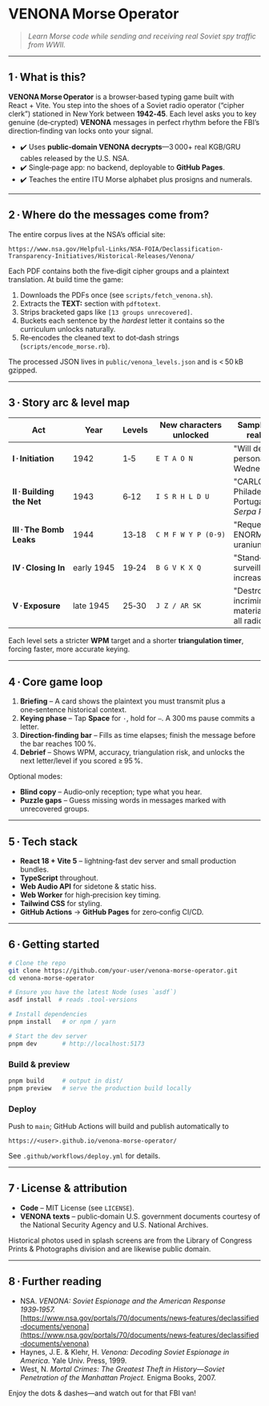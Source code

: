 # VENONA Morse Operator

> *Learn Morse code while sending and receiving real Soviet spy traffic from WWII.*

---

## 1 · What is this?

**VENONA Morse Operator** is a browser‑based typing game built with React + Vite. You step into the shoes of a Soviet radio operator (“cipher clerk”) stationed in New York between **1942‑45**. Each level asks you to key genuine (de‑crypted) **VENONA** messages in perfect rhythm before the FBI’s direction‑finding van locks onto your signal.

* ✔️ Uses **public‑domain VENONA decrypts**—3 000+ real KGB/GRU cables released by the U.S. NSA.
* ✔️ Single‑page app: no backend, deployable to **GitHub Pages**.
* ✔️ Teaches the entire ITU Morse alphabet plus prosigns and numerals.

---

## 2 · Where do the messages come from?

The entire corpus lives at the NSA’s official site:

```
https://www.nsa.gov/Helpful-Links/NSA-FOIA/Declassification-Transparency-Initiatives/Historical-Releases/Venona/
```

Each PDF contains both the five‑digit cipher groups and a plaintext translation. At build time the game:

1. Downloads the PDFs once (see `scripts/fetch_venona.sh`).
2. Extracts the **TEXT:** section with `pdftotext`.
3. Strips bracketed gaps like `[13 groups unrecovered]`.
4. Buckets each sentence by the *hardest* letter it contains so the curriculum unlocks naturally.
5. Re‑encodes the cleaned text to dot‑dash strings (`scripts/encode_morse.rb`).

The processed JSON lives in `public/venona_levels.json` and is < 50 kB gzipped.

---

## 3 · Story arc & level map

| Act                       | Year       | Levels | New characters unlocked | Sample (trimmed) real message                                       |
| ------------------------- | ---------- | ------ | ----------------------- | ------------------------------------------------------------------- |
| **I · Initiation**        | 1942       | 1‑5    | `E T A O N`             | "Will deliver reports personally Wednesday."                        |
| **II · Building the Net** | 1943       | 6‑12   | `I S R H L D U`         | "CARLOS left Philadelphia for Portugal on *Serpa Pinto*."           |
| **III · The Bomb Leaks**  | 1944       | 13‑18  | `C M F W Y P (0‑9)`     | "Request status of ENORMOZ work on uranium apparatus."              |
| **IV · Closing In**       | early 1945 | 19‑24  | `B G V K X Q`           | "Stand‑by channel if surveillance increases."                       |
| **V · Exposure**          | late 1945  | 25‑30  | `J Z / AR SK`           | "Destroy incriminating material STOP cease all radio until recall." |

Each level sets a stricter **WPM** target and a shorter **triangulation timer**, forcing faster, more accurate keying.

---

## 4 · Core game loop

1. **Briefing** – A card shows the plaintext you must transmit plus a one‑sentence historical context.
2. **Keying phase** – Tap **Space** for `·`, hold for `–`. A 300 ms pause commits a letter.
3. **Direction‑finding bar** – Fills as time elapses; finish the message before the bar reaches 100 %.
4. **Debrief** – Shows WPM, accuracy, triangulation risk, and unlocks the next letter/level if you scored ≥ 95 %.

Optional modes:

* **Blind copy** – Audio‑only reception; type what you hear.
* **Puzzle gaps** – Guess missing words in messages marked with unrecovered groups.

---

## 5 · Tech stack

* **React 18 + Vite 5** – lightning‑fast dev server and small production bundles.
* **TypeScript** throughout.
* **Web Audio API** for sidetone & static hiss.
* **Web Worker** for high‑precision key timing.
* **Tailwind CSS** for styling.
* **GitHub Actions** → **GitHub Pages** for zero‑config CI/CD.

---

## 6 · Getting started

```bash
# Clone the repo
git clone https://github.com/your‑user/venona‑morse‑operator.git
cd venona‑morse‑operator

# Ensure you have the latest Node (uses `asdf`)
asdf install  # reads .tool-versions

# Install dependencies
pnpm install   # or npm / yarn

# Start the dev server
pnpm dev       # http://localhost:5173
```

### Build & preview

```bash
pnpm build     # output in dist/
pnpm preview   # serve the production build locally
```

### Deploy

Push to `main`; GitHub Actions will build and publish automatically to

```
https://<user>.github.io/venona‑morse‑operator/
```

See `.github/workflows/deploy.yml` for details.

---

## 7 · License & attribution

* **Code** – MIT License (see `LICENSE`).
* **VENONA texts** – public‑domain U.S. government documents courtesy of the National Security Agency and U.S. National Archives.

Historical photos used in splash screens are from the Library of Congress Prints & Photographs division and are likewise public domain.

---

## 8 · Further reading

* NSA. *VENONA: Soviet Espionage and the American Response 1939‑1957.*<br>[https://www.nsa.gov/portals/70/documents/news‑features/declassified‑documents/venona](https://www.nsa.gov/portals/70/documents/news‑features/declassified‑documents/venona)
* Haynes, J. E. & Klehr, H. *Venona: Decoding Soviet Espionage in America.* Yale Univ. Press, 1999.
* West, N. *Mortal Crimes: The Greatest Theft in History—Soviet Penetration of the Manhattan Project.* Enigma Books, 2007.

Enjoy the dots & dashes—and watch out for that FBI van!
